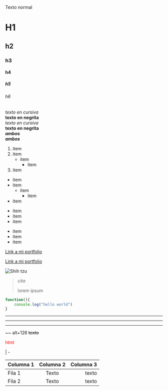 Texto normal

# H1
## h2
### h3
#### h4
##### h5
###### h6

<!-- comentario -->

<!-- * _ -->

<!-- doble espacio = salto de linea -->

*texto en cursiva*  
**texto en negrita**  
_texto en cursiva_  
__texto en negrita__  
***ambos***  
___ambos___

1. item
2. item
    - item
        * item
3. item

- item
- item
    * item
        - item
- item

* item
* item
* item

+ item
+ item
+ item

[Link a mi portfolio](www.portfolio.com)

[Link a mi portfolio](www.portfolio.com "titulo del enlace")

![Shih tzu](https://cdn.britannica.com/05/234205-050-F8D2E018/Shih-tzu-dog.jpg "perrito shih tzu")

>*cita*
>
>lorem ipsum

```javascript
function(){
    console.log("hello world")
}
```

---
___

***

~~  alt+126
~~texto~~

<p style="color:red">html</p>

| -

| Columna 1 | Columna 2 | Columna 3 |
|:----------|:---------:|----------:|
| Fila 1    | Texto     | texto     |
| Fila 2    | Texto     | texto     |
